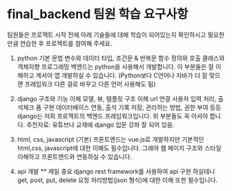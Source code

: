 # final_backend 팀원 학습 요구사항
팀원들은 프로젝트 시작 전에 아래 기술들에 대해 학습이 되어있는지 확인하시고 필요한 만큼 연습한 후 프로젝트를 참여해 주세요.

1. python 기본 문법
   변수와 데이터 타입,
   조건문 & 반복문
   함수 정의와 호출
   클래스와 객체지향 프로그래밍
백엔드는 python을 사용해서 개발합니다. 이 부분들은 잘 이해하고 계셔야 앱 개발하실 수 있습니다. (Python보다 C언어나 자바가 더 잘 맞으면 프레임워크 다른 걸로 바꾸고 다른 언어 사용해도 됨) 

2. django 구조와 기능 이해
   모델, 뷰, 템플릿 구조 이해
   url 연결
   사용자 입력 처리, 출석체크 폼 구현
   데이터베이스 연동, 출석 기록 저장, 관리하는 방법, 권한 부여 등등 
django는 저희 프로젝트의 백엔드 프레임워크입니다. 위 부분들도 꼭 아셔야 합니다.
추천자료: 유튜브나 교재에 django 입문 강좌 잘 되어 있음.

3. html, css, javascript (기본)
   프론트엔드는 vue.js로 개발하지만 기본적인 html,css, javascript에 대한 이해도 필수입니다. 그래야 웹 페이지 구조와 스타일 이해하고 프론트엔드와 연동하실 수 있습니다.

4.  api 개발 ** 제일 중요 
django rest framework를 사용하여 api 구현 하실테니 get, post, put, delete 요청 처리방법(json 형식)에 대한 이해 또한 필수입니다.


 

